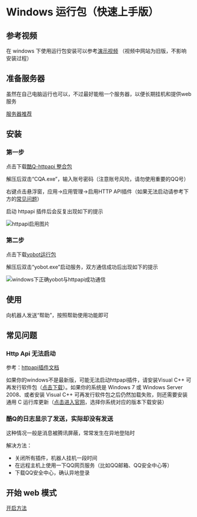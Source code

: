# Windows 运行包（快速上手版）

## 参考视频

在 windows 下使用运行包安装可以参考[演示视频](../videos/Tutorial.mp4)
（视频中网站为旧版，不影响安装过程）

## 准备服务器

虽然在自己电脑运行也可以，不过最好能租一个服务器，以便长期挂机和提供web服务

[服务器推荐](./server.md)

## 安装

### 第一步

点击下载[酷Q-httpapi 整合包](https://x.jingzhidh.com/CoolQ_With_Httpapi.7z)

解压后双击“CQA.exe”，输入账号密码（注意账号风险，请勿使用重要的QQ号）

右键点击悬浮窗，应用→应用管理→启用HTTP API插件（如果无法启动请参考下方的[常见问题](#http-api-%E6%97%A0%E6%B3%95%E5%90%AF%E5%8A%A8)）

启动 httpapi 插件后会反复出现如下的提示

![httpapi启用图片](../imgs/8ba6b840bab3ac25.jpg)

### 第二步

点击下载[yobot运行包](https://yuudi.github.io/yobot/v3/download-latest.html)

解压后双击“yobot.exe”启动服务，双方通信成功后出现如下的提示

![windows下正确yobot与httpapi成功通信](../imgs/8179fdd1e46690b2.jpg)

## 使用

向机器人发送“帮助”，按照帮助使用功能即可

## 常见问题

### Http Api 无法启动

参考：[httpapi插件文档](https://cqhttp.cc/docs/)

如果你的windows不是最新版，可能无法启动httpapi插件，请安装Visual C++ 可再发行软件包（[点击下载](https://aka.ms/vs/16/release/vc_redist.x86.exe)）。如果你的系统是 Windows 7 或 Windows Server 2008、或者安装 Visual C++ 可再发行软件包之后仍然加载失败，则还需要安装通用 C 运行库更新（[点击进入官网](https://support.microsoft.com/zh-cn/help/3118401/update-for-universal-c-runtime-in-windows)，选择你系统对应的版本下载安装）

### 酷Q的日志显示了发送，实际却没有发送

这种情况一般是消息被腾讯屏蔽，常常发生在异地登陆时

解决方法：

* 关闭所有插件，机器人挂机一段时间
* 在远程主机上使用一下QQ网页服务（比如QQ邮箱、QQ安全中心等）
* 下载QQ安全中心，确认异地登录

## 开始 web 模式

[开启方法](../usage/web-mode.md)
